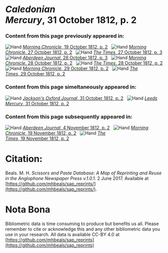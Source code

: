 # *Caledonian Mercury*, 31 October 1812, p. 2  
  
### Content from this page previously appeared in:  
![Hand](http://scissorsandpaste.net/wp-content/uploads/2017/06/smallhandpointer.png) [*Morning Chronicle*, 19 October 1812, p. 2](https://mhbeals.github.io/sap_html/Morning-Chronicle/Morning-Chronicle-19-October-1812-p-2)  
![Hand](http://scissorsandpaste.net/wp-content/uploads/2017/06/smallhandpointer.png) [*Morning Chronicle*, 27 October 1812, p. 2](https://mhbeals.github.io/sap_html/Morning-Chronicle/Morning-Chronicle-27-October-1812-p-2)  
![Hand](http://scissorsandpaste.net/wp-content/uploads/2017/06/smallhandpointer.png) [*The Times*, 27 October 1812, p. 3](https://mhbeals.github.io/sap_html/The-Times/The-Times-27-October-1812-p-3)  
![Hand](http://scissorsandpaste.net/wp-content/uploads/2017/06/smallhandpointer.png) [*Aberdeen Journal*, 28 October 1812, p. 3](https://mhbeals.github.io/sap_html/Aberdeen-Journal/Aberdeen-Journal-28-October-1812-p-3)  
![Hand](http://scissorsandpaste.net/wp-content/uploads/2017/06/smallhandpointer.png) [*Morning Chronicle*, 28 October 1812, p. 2](https://mhbeals.github.io/sap_html/Morning-Chronicle/Morning-Chronicle-28-October-1812-p-2)  
![Hand](http://scissorsandpaste.net/wp-content/uploads/2017/06/smallhandpointer.png) [*The Times*, 28 October 1812, p. 2](https://mhbeals.github.io/sap_html/The-Times/The-Times-28-October-1812-p-2)  
![Hand](http://scissorsandpaste.net/wp-content/uploads/2017/06/smallhandpointer.png) [*Morning Chronicle*, 29 October 1812, p. 2](https://mhbeals.github.io/sap_html/Morning-Chronicle/Morning-Chronicle-29-October-1812-p-2)  
![Hand](http://scissorsandpaste.net/wp-content/uploads/2017/06/smallhandpointer.png) [*The Times*, 29 October 1812, p. 2](https://mhbeals.github.io/sap_html/The-Times/The-Times-29-October-1812-p-2)  
  
### Content from this page simeltaneously appeared in:  
![Hand](http://scissorsandpaste.net/wp-content/uploads/2017/06/smallhandpointer.png) [*Jackson's Oxford Journal*, 31 October 1812, p. 2](https://mhbeals.github.io/sap_html/Jackson's-Oxford-Journal/Jackson's-Oxford-Journal-31-October-1812-p-2)  
![Hand](http://scissorsandpaste.net/wp-content/uploads/2017/06/smallhandpointer.png) [*Leeds Mercury*, 31 October 1812, p. 2](https://mhbeals.github.io/sap_html/Leeds-Mercury/Leeds-Mercury-31-October-1812-p-2)  
  
### Content from this page subsequently appeared in:  
![Hand](http://scissorsandpaste.net/wp-content/uploads/2017/06/smallhandpointer.png) [*Aberdeen Journal*, 4 November 1812, p. 2](https://mhbeals.github.io/sap_html/Aberdeen-Journal/Aberdeen-Journal-4-November-1812-p-2)  
![Hand](http://scissorsandpaste.net/wp-content/uploads/2017/06/smallhandpointer.png) [*Morning Chronicle*, 19 November 1812, p. 2](https://mhbeals.github.io/sap_html/Morning-Chronicle/Morning-Chronicle-19-November-1812-p-2)  
![Hand](http://scissorsandpaste.net/wp-content/uploads/2017/06/smallhandpointer.png) [*The Times*, 19 November 1812, p. 2](https://mhbeals.github.io/sap_html/The-Times/The-Times-19-November-1812-p-2)  


# Citation: 

Beals. M. H. *Scissors and Paste Database: A Map of Reprinting and Reuse in the Anglophone Newspaper Press v.1.0.1.* 2 June 2017. Available at [https://github.com/mhbeals/sap_reprints/](https://github.com/mhbeals/sap_reprints/). 

# Nota Bona

Bibliometric data is time consuming to produce but benefits us all. Please remember to cite or acknowledge this and any other bibliometric data you use in your research. All data is available CC-BY 4.0 at [https://github.com/mhbeals/sap_reprints](https://github.com/mhbeals/sap_reprints)